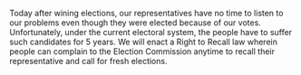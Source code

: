 Today after wining elections, our representatives have no time to listen to our problems even though they were elected because of our votes. Unfortunately, under the current electoral system, the people have to suffer such candidates for 5 years. We will enact a Right to Recall law wherein people can complain to the Election Commission anytime to recall their representative and call for fresh elections.